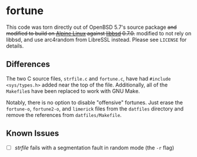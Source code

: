 # fortune

This code was torn directly out of OpenBSD 5.7's source package ~~and modified
to build on [Alpine Linux](http://alpinelinux.org) against
[libbsd](http://libbsd.freedesktop.org) 0.7.0.~~ modified to not rely on libbsd,
and use arc4random from LibreSSL instead. Please see `LICENSE` for
details.

## Differences

The two C source files, `strfile.c` and `fortune.c`, have had
`#include <sys/types.h>` added near the top of the file. Additionally, all of
the `Makefile`s have been replaced to work with GNU Make.

Notably, there is no option to disable "offensive" fortunes. Just erase the
`fortune-o`, `fortune2-o`, and `limerick` files from the `datfiles` directory
and remove the references from `datfiles/Makefile`.

## Known Issues

- [ ] *strfile* fails with a segmentation fault in random mode (the `-r` flag)

